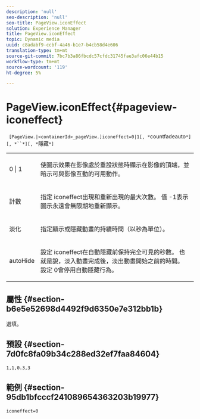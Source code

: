```yaml
---
description: 'null'
seo-description: 'null'
seo-title: PageView.iconEffect
solution: Experience Manager
title: PageView.iconEffect
topic: Dynamic media
uuid: c8adabf9-ccbf-4a46-b1e7-b4cb58d4e606
translation-type: tm+mt
source-git-commit: 7bc7b3a86fbcdc57cfdc31745fae3afc06e44b15
workflow-type: tm+mt
source-wordcount: '119'
ht-degree: 5%

---
```



# PageView.iconEffect{#pageview-iconeffect}

` [PageView.|<containerId>_pageView.]iconeffect=0|1[, *`countfadeauto`*][, *``*][, *`隱藏`*]`

<table id="table_DD66FFC263A34220876DD204BFE62D49"> 
 <tbody> 
  <tr> 
   <td colname="col1"> <p> <span class="codeph"> 0 | 1</span> </p> </td> 
   <td colname="col2"> <p> 使<span class="codeph">圖示效果</span>在影像處於重設狀態時顯示在影像的頂端，並暗示可與影像互動的可用動作。 </p> </td> 
  </tr> 
  <tr> 
   <td colname="col1"> <p> <span class="codeph"><span class="varname"> 計數</span></span> </p> </td> 
   <td colname="col2"> <p> 指定<span class="codeph"> iconeffect</span>出現和重新出現的最大次數。 值<span class="codeph"> -1</span>表示圖示永遠會無限期地重新顯示。 </p> </td> 
  </tr> 
  <tr> 
   <td colname="col1"> <p><span class="codeph"><span class="varname"> 淡化</span></span> </p> </td> 
   <td colname="col2"> <p>指定顯示或隱藏動畫的持續時間（以秒為單位）。 </p> </td> 
  </tr> 
  <tr> 
   <td colname="col1"> <p><span class="codeph"><span class="varname"> autoHide</span></span> </p> </td> 
   <td colname="col2"> <p>設定<span class="codeph"> iconeffect</span>在自動隱藏前保持完全可見的秒數。 也就是說，淡入動畫完成後，淡出動畫開始之前的時間。 設定<span class="codeph"> 0</span>會停用自動隱藏行為。 </p> </td> 
  </tr> 
 </tbody> 
</table>

## 屬性 {#section-b6e5e52698d4492f9d6350e7e312bb1b}

選填。

## 預設 {#section-7d0fc8fa09b34c288ed32ef7faa84604}

`1,1,0.3,3`

## 範例 {#section-95db1bfcccf241089654363203b19977}

`iconeffect=0`
